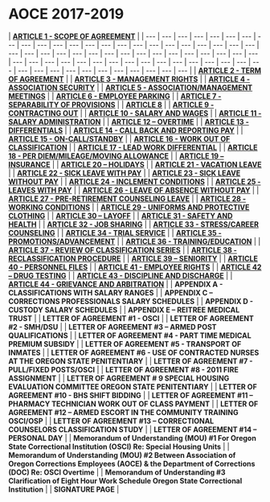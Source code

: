 # AOCE 2017-2019

| [**ARTICLE 1 - SCOPE OF AGREEMENT**](aoce-articles-1-10.md#article-1-scope-of-agreement) |
| --- | --- | --- | --- | --- | --- | --- | --- | --- | --- | --- | --- | --- | --- | --- | --- | --- | --- | --- | --- | --- | --- | --- | --- | --- | --- | --- | --- | --- | --- | --- | --- | --- | --- | --- | --- | --- | --- | --- | --- | --- | --- | --- | --- | --- | --- | --- | --- | --- | --- | --- | --- | --- | --- | --- | --- | --- | --- | --- | --- | --- | --- | --- | --- | --- | --- |
| [**ARTICLE 2 - TERM OF AGREEMENT**](aoce-articles-1-10.md#article-2-term-of-agreement) |
| [**ARTICLE 3 - MANAGEMENT RIGHTS**](aoce-articles-1-10.md#article-3-management-rights) |
| [**ARTICLE 4 - ASSOCIATION SECURITY**](aoce-articles-1-10.md#article-4-association-security) |
| [**ARTICLE 5 - ASSOCIATION/MANAGEMENT MEETINGS**](aoce-articles-1-10.md#article-5-association-management-meetings) |
| [**ARTICLE 6 - EMPLOYEE PARKING**](aoce-articles-1-10.md#article-6-employee-parking) |
| [**ARTICLE 7 - SEPARABILITY OF PROVISIONS**](aoce-articles-1-10.md#article-7-separability-of-provisions) |
| [**ARTICLE 8**](aoce-articles-1-10.md#article-8) |
| [**ARTICLE 9 - CONTRACTING OUT**](aoce-articles-1-10.md#article-9-contracting-out) |
| [**ARTICLE 10 - SALARY AND WAGES**](aoce-articles-1-10.md#article-10-salary-and-wages) |
| [**ARTICLE 11 - SALARY ADMINISTRATION**](aoce-articles-11-20.md#article-11-salary-administration) |
| [**ARTICLE 12 – OVERTIME**](aoce-articles-11-20.md#article-12-overtime) |
| [**ARTICLE 13 - DIFFERENTIALS**](aoce-articles-11-20.md#article-13-differentials) |
| [**ARTICLE 14 - CALL BACK AND REPORTING PAY**](aoce-articles-11-20.md#article-14-call-back-and-reporting-pay) |
| [**ARTICLE 15 - ON-CALL/STANDBY**](aoce-articles-11-20.md#article-15-on-call-standby) |
| [**ARTICLE 16 - WORK OUT OF CLASSIFICATION**](aoce-articles-11-20.md#article-16-work-out-of-classification) |
| [**ARTICLE 17 - LEAD WORK DIFFERENTIAL**](aoce-articles-11-20.md#article-17-lead-work-differential) |
| [**ARTICLE 18 - PER DIEM/MILEAGE/MOVING ALLOWANCE**](aoce-articles-11-20.md#article-18-per-diem-mileage-moving-allowance) |
| [**ARTICLE 19 – INSURANCE**](aoce-articles-11-20.md#article-19-insurance) |
| [**ARTICLE 20 – HOLIDAYS**](aoce-articles-11-20.md#article-20-holidays) |
| [**ARTICLE 21 - VACATION LEAVE**](aoce-articles-21-30.md#article-21-vacation-leave) |
| [**ARTICLE 22 - SICK LEAVE WITH PAY**](aoce-articles-21-30.md#article-22-sick-leave-with-pay) |
| [**ARTICLE 23 - SICK LEAVE WITHOUT PAY**](aoce-articles-21-30.md#article-23-sick-leave-without-pay) |
| [**ARTICLE 24 - INCLEMENT CONDITIONS**](aoce-articles-21-30.md#article-24-inclement-conditions-excludes-correctional-officer-series) |
| [**ARTICLE 25 - LEAVES WITH PAY**](aoce-articles-21-30.md#article-25-leaves-with-pay) |
| [**ARTICLE 26 - LEAVE OF ABSENCE WITHOUT PAY**](aoce-articles-21-30.md#article-26-leave-of-absence-without-pay) |
| [**ARTICLE 27 - PRE-RETIREMENT COUNSELING LEAVE**](aoce-articles-21-30.md#article-27-pre-retirement-counseling-leave) |
| [**ARTICLE 28 - WORKING CONDITIONS**](aoce-articles-21-30.md#article-28-working-conditions) |
| [**ARTICLE 29 - UNIFORMS AND PROTECTIVE CLOTHING**](aoce-articles-21-30.md#article-29-uniforms-and-protective-clothing) |
| [**ARTICLE 30 – LAYOFF**](aoce-articles-21-30.md#article-30-layoff) |
| [**ARTICLE 31 - SAFETY AND HEALTH**](aoce-articles-31-40.md#article-31-safety-and-health) |
| [**ARTICLE 32 - JOB SHARING**](aoce-articles-31-40.md#article-32-job-sharing) |
| [**ARTICLE 33 - STRESS/CAREER COUNSELING**](aoce-articles-31-40.md#article-33-stress-career-counseling) |
| [**ARTICLE 34 - TRIAL SERVICE**](aoce-articles-31-40.md#article-34-trial-service) |
| [**ARTICLE 35 - PROMOTIONS/ADVANCEMENT**](aoce-articles-31-40.md#article-35-promotions-advancement) |
| [**ARTICLE 36 - TRAINING/EDUCATION**](aoce-articles-31-40.md#article-36-training-education) |
| [**ARTICLE 37 - REVIEW OF CLASSIFICATION SERIES**](aoce-articles-31-40.md#article-37-review-of-classification-series) |
| [**ARTICLE 38 - RECLASSIFICATION PROCEDURE**](aoce-articles-31-40.md#article-38-reclassification-procedure) |
| [**ARTICLE 39 – SENIORITY**](aoce-articles-31-40.md#article-39-seniority) |
| [**ARTICLE 40 - PERSONNEL FILES**](aoce-articles-31-40.md#article-40-personnel-files) |
| [**ARTICLE 41 - EMPLOYEE RIGHTS**](aoce-articles-41-44.md#article-41-employee-rights) |
| [**ARTICLE 42 – DRUG TESTING**](aoce-articles-41-44.md#article-42-drug-testing) |
| [**ARTICLE 43 - DISCIPLINE AND DISCHARGE**](aoce-articles-41-44.md#article-43-discipline-and-discharge) |
| [**ARTICLE 44 - GRIEVANCE AND ARBITRATION**](aoce-articles-41-44.md#article-44-grievance-and-arbitration) |
| **APPENDIX A - CLASSIFICATIONS WITH SALARY RANGES** |
| **APPENDIX C – CORRECTIONS PROFESSIONALS SALARY SCHEDULES** |
| **APPENDIX D - CUSTODY SALARY SCHEDULES** |
| **APPENDIX E – REITREE MEDICAL TRUST** |
| **LETTER OF AGREEMENT \#1 - OSCI** |
| **LETTER OF AGREEMENT \#2 - SMH/DSU** |
| **LETTER OF AGREEMENT \#3 – ARMED POST QUALIFICATIONS** |
| **LETTER OF AGREEMENT \#4 - PART TIME MEDICAL PREMIUM SUBSIDY** |
| **LETTER OF AGREEMENT \#5 - TRANSPORT OF INMATES** |
| **LETTER OF AGREEMENT \#6 - USE OF CONTRACTED NURSES AT THE OREGON STATE PENITENTIARY** |
| **LETTER OF AGREEMENT \#7 - PULL/FIXED POSTS/OSCI** |
| **LETTER OF AGREEMENT \#8 - 2011 FIRE ASSIGNMENT** |
| **LETTER OF AGREEMENT \# 9 SPECIAL HOUSING EVALUATION COMMITTEE OREGON STATE PENITENTIARY** |
| **LETTER OF AGREEMENT \#10 - BHS SHIFT BIDDING** |
| **LETTER OF AGREEMENT \#11 – PHARMACY TECHNICIAN WORK OUT OF CLASS PAYMENT** |
| **LETTER OF AGREEMENT \#12 – ARMED ESCORT IN THE COMMUNITY TRAINING OSCI/OSP** |
| **LETTER OF AGREEMENT \#13 – CORRECTIONAL COUNSELORS CLASSIFICATION STUDY** |
| **LETTER OF AGREEMENT \#14 – PERSONAL DAY** |
| **Memorandum of Understanding \(MOU\) \#1  For Oregon State Correctional Institution \(OSCI\) Re: Special Housing Units** |
| **Memorandum of Understanding \(MOU\) \#2 Between Association of Oregon Corrections Employees \(AOCE\) & the Department of Corrections \(DOC\) Re: OSCI Overtime** |
| **Memorandum of Understanding \#3 Clarification of Eight Hour Work Schedule Oregon State Correctional Institution** |
| **SIGNATURE PAGE** |

